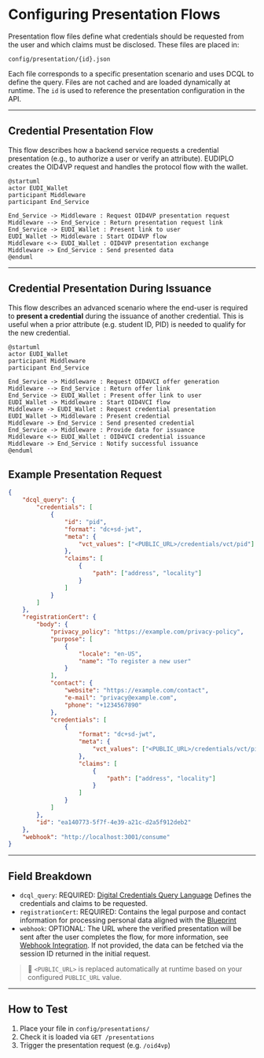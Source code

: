 # Configuring Presentation Flows

Presentation flow files define what credentials should be requested from the
user and which claims must be disclosed. These files are placed in:

```string
config/presentation/{id}.json
```

Each file corresponds to a specific presentation scenario and uses DCQL to
define the query. Files are not cached and are loaded dynamically at runtime.
The `id` is used to reference the presentation configuration in the API.

---

## Credential Presentation Flow

This flow describes how a backend service requests a credential presentation
(e.g., to authorize a user or verify an attribute). EUDIPLO creates the OID4VP
request and handles the protocol flow with the wallet.

```plantuml
@startuml
actor EUDI_Wallet
participant Middleware
participant End_Service

End_Service -> Middleware : Request OID4VP presentation request
Middleware --> End_Service : Return presentation request link
End_Service -> EUDI_Wallet : Present link to user
EUDI_Wallet -> Middleware : Start OID4VP flow
Middleware <-> EUDI_Wallet : OID4VP presentation exchange
Middleware -> End_Service : Send presented data
@enduml
```

---

## Credential Presentation During Issuance

This flow describes an advanced scenario where the end-user is required to
**present a credential** during the issuance of another credential. This is
useful when a prior attribute (e.g. student ID, PID) is needed to qualify for
the new credential.

```plantuml
@startuml
actor EUDI_Wallet
participant Middleware
participant End_Service

End_Service -> Middleware : Request OID4VCI offer generation
Middleware --> End_Service : Return offer link
End_Service -> EUDI_Wallet : Present offer link to user
EUDI_Wallet -> Middleware : Start OID4VCI flow
Middleware -> EUDI_Wallet : Request credential presentation
EUDI_Wallet -> Middleware : Present credential
Middleware -> End_Service : Send presented credential
End_Service -> Middleware : Provide data for issuance
Middleware <-> EUDI_Wallet : OID4VCI credential issuance
Middleware -> End_Service : Notify successful issuance
@enduml
```

## Example Presentation Request

```json
{
    "dcql_query": {
        "credentials": [
            {
                "id": "pid",
                "format": "dc+sd-jwt",
                "meta": {
                    "vct_values": ["<PUBLIC_URL>/credentials/vct/pid"]
                },
                "claims": [
                    {
                        "path": ["address", "locality"]
                    }
                ]
            }
        ]
    },
    "registrationCert": {
        "body": {
            "privacy_policy": "https://example.com/privacy-policy",
            "purpose": [
                {
                    "locale": "en-US",
                    "name": "To register a new user"
                }
            ],
            "contact": {
                "website": "https://example.com/contact",
                "e-mail": "privacy@example.com",
                "phone": "+1234567890"
            },
            "credentials": [
                {
                    "format": "dc+sd-jwt",
                    "meta": {
                        "vct_values": ["<PUBLIC_URL>/credentials/vct/pid"]
                    },
                    "claims": [
                        {
                            "path": ["address", "locality"]
                        }
                    ]
                }
            ]
        },
        "id": "ea140773-5f7f-4e39-a21c-d2a5f912deb2"
    },
    "webhook": "http://localhost:3001/consume"
}
```

---

## Field Breakdown

- `dcql_query`: REQUIRED:
  [Digital Credentials Query Language](https://openid.net/specs/openid-4-verifiable-presentations-1_0.html#name-digital-credentials-query-l)
  Defines the credentials and claims to be requested.
- `registrationCert`: REQUIRED: Contains the legal purpose and contact
  information for processing personal data aligned with the
  [Blueprint](https://bmi.usercontent.opencode.de/eudi-wallet/eidas-2.0-architekturkonzept/flows/Wallet-Relying-Party-Authentication/)
- `webhook`: OPTIONAL: The URL where the verified presentation will be sent
  after the user completes the flow, for more information, see
  [Webhook Integration](./webhooks.md). If not provided, the data can be fetched
  via the session ID returned in the initial request.

> 🔧 `<PUBLIC_URL>` is replaced automatically at runtime based on your
> configured `PUBLIC_URL` value.

---

## How to Test

1. Place your file in `config/presentations/`
2. Check it is loaded via `GET /presentations`
3. Trigger the presentation request (e.g. `/oid4vp`)
